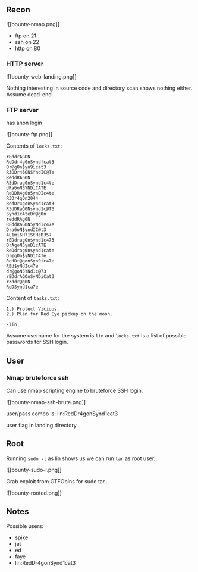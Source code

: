 ## Recon

![[bounty-nmap.png]]

- ftp on 21
- ssh on 22
- http on 80

### HTTP server
![[bounty-web-landing.png]]

Nothing interesting in source code and directory scan shows nothing either. Assume dead-end.

### FTP server

has anon login

![[bounty-ftp.png]]

Contents of `locks.txt`:

```ascii
rEddrAGON
ReDdr4g0nSynd!cat3
Dr@gOn$yn9icat3
R3DDr46ONSYndIC@Te
ReddRA60N
R3dDrag0nSynd1c4te
dRa6oN5YNDiCATE
ReDDR4g0n5ynDIc4te
R3Dr4gOn2044
RedDr4gonSynd1cat3
R3dDRaG0Nsynd1c@T3
Synd1c4teDr@g0n
reddRAg0N
REddRaG0N5yNdIc47e
Dra6oN$yndIC@t3
4L1mi6H71StHeB357
rEDdragOn$ynd1c473
DrAgoN5ynD1cATE
ReDdrag0n$ynd1cate
Dr@gOn$yND1C4Te
RedDr@gonSyn9ic47e
REd$yNdIc47e
dr@goN5YNd1c@73
rEDdrAGOnSyNDiCat3
r3ddr@g0N
ReDSynd1ca7e
```

Content of `tasks.txt`:

```ascii
1.) Protect Vicious.
2.) Plan for Red Eye pickup on the moon.

-lin
```

Assume username for the system is `lin` and `locks.txt` is a list of possible passwords for SSH login.

## User

### Nmap bruteforce ssh

Can use nmap scripting engine to bruteforce SSH login.

![[bounty-nmap-ssh-brute.png]]

user/pass combo is: lin:RedDr4gonSynd1cat3

user flag in landing directory.

## Root

Running `sudo -l` as lin shows us we can run `tar` as root user.

![[bounty-sudo-l.png]]

Grab exploit from GTFObins for sudo tar...

![[bounty-rooted.png]]

## Notes

Possible users:

-	spike
-	jet
-	ed
-	faye
-	lin:RedDr4gonSynd1cat3

